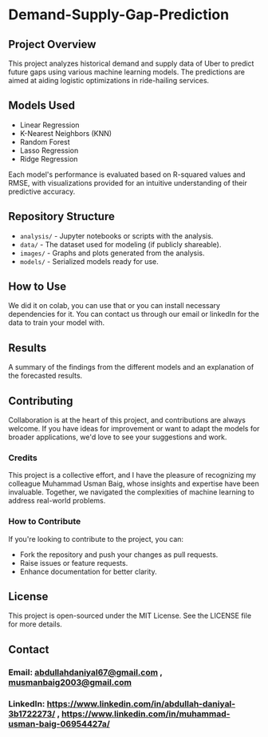 # Demand-Supply-Gap-Prediction

## Project Overview
This project analyzes historical demand and supply data of Uber to predict future gaps using various machine learning models. The predictions are aimed at aiding logistic optimizations in ride-hailing services.

## Models Used
- Linear Regression
- K-Nearest Neighbors (KNN)
- Random Forest
- Lasso Regression
- Ridge Regression

Each model's performance is evaluated based on R-squared values and RMSE, with visualizations provided for an intuitive understanding of their predictive accuracy.

## Repository Structure
- `analysis/` - Jupyter notebooks or scripts with the analysis.
- `data/` - The dataset used for modeling (if publicly shareable).
- `images/` - Graphs and plots generated from the analysis.
- `models/` - Serialized models ready for use.

## How to Use
We did it on colab, you can use that or you can install necessary dependencies for it. You can contact us through our email or linkedIn for the data to train your model with.

## Results
A summary of the findings from the different models and an explanation of the forecasted results.

## Contributing
Collaboration is at the heart of this project, and contributions are always welcome. If you have ideas for improvement or want to adapt the models for broader applications, we'd love to see your suggestions and work.

### Credits
This project is a collective effort, and I have the pleasure of recognizing my colleague Muhammad Usman Baig, whose insights and expertise have been invaluable. Together, we navigated the complexities of machine learning to address real-world problems.

### How to Contribute
If you're looking to contribute to the project, you can:

- Fork the repository and push your changes as pull requests.
- Raise issues or feature requests.
- Enhance documentation for better clarity.

## License
This project is open-sourced under the MIT License. See the LICENSE file for more details.

## Contact
### Email: abdullahdaniyal67@gmail.com , musmanbaig2003@gmail.com
### LinkedIn: https://www.linkedin.com/in/abdullah-daniyal-3b1722273/ , https://www.linkedin.com/in/muhammad-usman-baig-06954427a/
